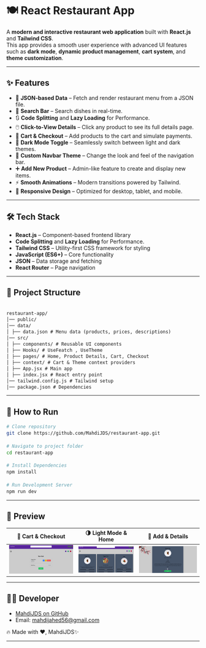 # 🍽️ React Restaurant App  

A **modern and interactive restaurant web application** built with **React.js** and **Tailwind CSS**.  
This app provides a smooth user experience with advanced UI features such as **dark mode**, **dynamic product management**, **cart system**, and **theme customization**.  

---

## ✨ Features

- 📂 **JSON-based Data** – Fetch and render restaurant menu from a JSON file.  
- 🔎 **Search Bar** – Search dishes in real-time.  
- 🔃 **Code Splitting** and **Lazy Loading** for Performance.
- 🖱️ **Click-to-View Details** – Click any product to see its full details page.  
- 🛒 **Cart & Checkout** – Add products to the cart and simulate payments.  
- 🌙 **Dark Mode Toggle** – Seamlessly switch between light and dark themes.  
- 🎨 **Custom Navbar Theme** – Change the look and feel of the navigation bar.  
- ➕ **Add New Product** – Admin-like feature to create and display new items.  
- ⚡ **Smooth Animations** – Modern transitions powered by Tailwind.  
- 📱 **Responsive Design** – Optimized for desktop, tablet, and mobile.  

---

## 🛠️ Tech Stack

- **React.js** – Component-based frontend library  
- **Code Splitting** and **Lazy Loading** for Performance.
- **Tailwind CSS** – Utility-first CSS framework for styling  
- **JavaScript (ES6+)** – Core functionality  
- **JSON** – Data storage and fetching  
- **React Router** – Page navigation  

---

## 📂 Project Structure

```

restaurant-app/
│── public/
│── data/
│ ├── data.json # Menu data (products, prices, descriptions)
│── src/
│ ├── components/ # Reusable UI components
│ ├── Hooks/ # UseFeatch , UseTheme
│ ├── pages/ # Home, Product Details, Cart, Checkout
│ ├── context/ # Cart & Theme context providers
│ ├── App.jsx # Main app
│ ├── index.jsx # React entry point
│── tailwind.config.js # Tailwind setup
│── package.json # Dependencies

```

---

## 🚀 How to Run

```bash
# Clone repository
git clone https://github.com/MahdiJDS/restaurant-app.git

# Navigate to project folder
cd restaurant-app

# Install Dependencies
npm install

# Run Development Server
npm run dev
```

---

## 📸 Preview

| 🛒 Cart & Checkout| 🌗 Light Mode & Home  |🔎 Add & Details |
|-----------|------------|------------|
| ![Checkout](./src/assets/img/Screenshot%202025-09-01%20145505.png) | ![Home](./src/assets/img/Screenshot%202025-09-01%20145552.png) | ![Details](./src/assets/img/Screenshot%202025-09-01%20145529.png) |

---


## 🧑‍💻 Developer

- [MahdiJDS on GitHub](https://github.com/MahdiJDS)  
- Email: mahdijahed56@gmail.com  

🔥 Made with ❤️, MahdiJDS✨

---